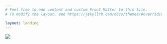 ```yaml
---
# Feel free to add content and custom Front Matter to this file.
# To modify the layout, see https://jekyllrb.com/docs/themes/#overriding-theme-defaults

layout: landing
---
```



<img src="{{ 'assets/Muhie.jpeg' | relative_url }}"></img>